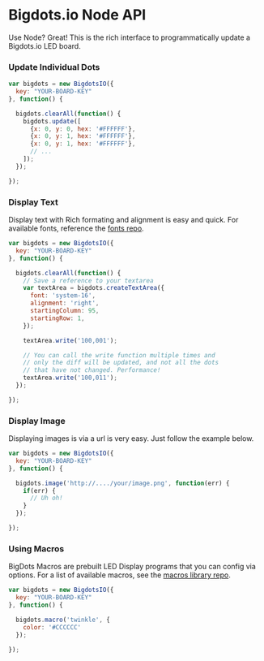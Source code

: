 # Bigdots.io Node API

Use Node? Great! This is the rich interface to programmatically update a Bigdots.io LED board.

### Update Individual Dots

```js
var bigdots = new BigdotsIO({
  key: "YOUR-BOARD-KEY"
}, function() {

  bigdots.clearAll(function() {
    bigdots.update([
      {x: 0, y: 0, hex: '#FFFFFF'},
      {x: 0, y: 1, hex: '#FFFFFF'},
      {x: 0, y: 1, hex: '#FFFFFF'},
      // ...
    ]);
  });

});
```

### Display Text

Display text with Rich formating and alignment is easy and quick. For available fonts, reference the [fonts repo](https://github.com/bigdots-io/fonts).

```js
var bigdots = new BigdotsIO({
  key: "YOUR-BOARD-KEY"
}, function() {

  bigdots.clearAll(function() {
    // Save a reference to your textarea
    var textArea = bigdots.createTextArea({
      font: 'system-16',
      alignment: 'right',
      startingColumn: 95,
      startingRow: 1,
    });

    textArea.write('100,001');

    // You can call the write function multiple times and
    // only the diff will be updated, and not all the dots
    // that have not changed. Performance!
    textArea.write('100,011');
  });

});
```

### Display Image

Displaying images is via a url is very easy. Just follow the example below.

```js
var bigdots = new BigdotsIO({
  key: "YOUR-BOARD-KEY"
}, function() {

  bigdots.image('http://..../your/image.png', function(err) {
    if(err) {
      // Uh oh!
    }
  });

});
```

### Using Macros

BigDots Macros are prebuilt LED Display programs that you can config via options. For a list of available macros, see the [macros library repo](https://github.com/bigdots-io/macro-library).

```js
var bigdots = new BigdotsIO({
  key: "YOUR-BOARD-KEY"
}, function() {

  bigdots.macro('twinkle', {
    color: '#CCCCCC'
  });

});
```
